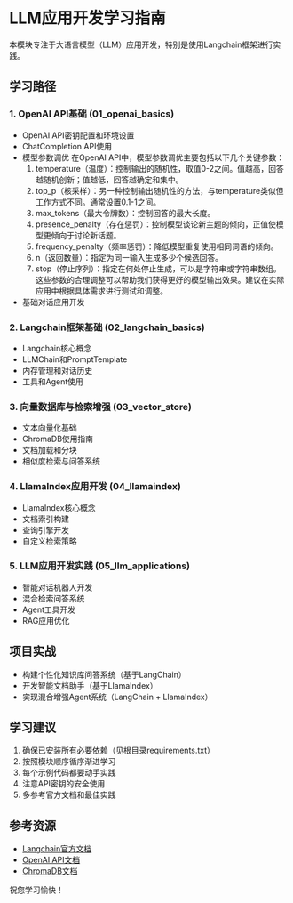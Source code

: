# LLM应用开发学习指南

本模块专注于大语言模型（LLM）应用开发，特别是使用Langchain框架进行实践。

## 学习路径

### 1. OpenAI API基础 (01_openai_basics)
- OpenAI API密钥配置和环境设置
- ChatCompletion API使用
- 模型参数调优
    在OpenAI API中，模型参数调优主要包括以下几个关键参数：
    1. temperature（温度）：控制输出的随机性，取值0-2之间。值越高，回答越随机创新；值越低，回答越确定和集中。
    2. top_p（核采样）：另一种控制输出随机性的方法，与temperature类似但工作方式不同。通常设置0.1-1之间。
    3. max_tokens（最大令牌数）：控制回答的最大长度。
    4. presence_penalty（存在惩罚）：控制模型谈论新主题的倾向，正值使模型更倾向于讨论新话题。
    5. frequency_penalty（频率惩罚）：降低模型重复使用相同词语的倾向。
    6. n（返回数量）：指定为同一输入生成多少个候选回答。
    7. stop（停止序列）：指定在何处停止生成，可以是字符串或字符串数组。
    这些参数的合理调整可以帮助我们获得更好的模型输出效果。建议在实际应用中根据具体需求进行测试和调整。
- 基础对话应用开发

### 2. Langchain框架基础 (02_langchain_basics)
- Langchain核心概念
- LLMChain和PromptTemplate
- 内存管理和对话历史
- 工具和Agent使用
    

### 3. 向量数据库与检索增强 (03_vector_store)
- 文本向量化基础
- ChromaDB使用指南
- 文档加载和分块
- 相似度检索与问答系统

### 4. LlamaIndex应用开发 (04_llamaindex)
- LlamaIndex核心概念
- 文档索引构建
- 查询引擎开发
- 自定义检索策略

### 5. LLM应用开发实践 (05_llm_applications)
- 智能对话机器人开发
- 混合检索问答系统
- Agent工具开发
- RAG应用优化

## 项目实战
- 构建个性化知识库问答系统（基于LangChain）
- 开发智能文档助手（基于LlamaIndex）
- 实现混合增强Agent系统（LangChain + LlamaIndex）

## 学习建议
1. 确保已安装所有必要依赖（见根目录requirements.txt）
2. 按照模块顺序循序渐进学习
3. 每个示例代码都要动手实践
4. 注意API密钥的安全使用
5. 多参考官方文档和最佳实践

## 参考资源
- [Langchain官方文档](https://python.langchain.com/)
- [OpenAI API文档](https://platform.openai.com/docs)
- [ChromaDB文档](https://docs.trychroma.com/)

祝您学习愉快！